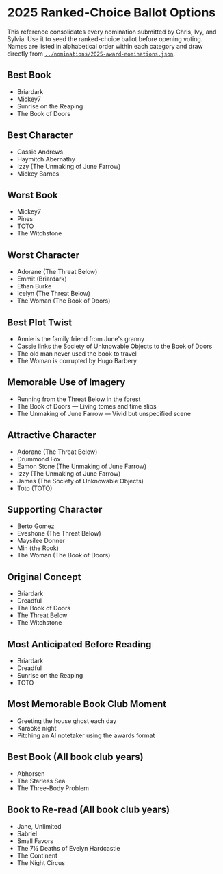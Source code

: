 # 2025 Ranked-Choice Ballot Options

This reference consolidates every nomination submitted by Chris, Ivy, and Sylvia. Use it to seed the ranked-choice ballot before opening voting. Names are listed in alphabetical order within each category and draw directly from [`../nominations/2025-award-nominations.json`](../nominations/2025-award-nominations.json).

## Best Book
- Briardark
- Mickey7
- Sunrise on the Reaping
- The Book of Doors

## Best Character
- Cassie Andrews
- Haymitch Abernathy
- Izzy (The Unmaking of June Farrow)
- Mickey Barnes

## Worst Book
- Mickey7
- Pines
- TOTO
- The Witchstone

## Worst Character
- Adorane (The Threat Below)
- Emmit (Briardark)
- Ethan Burke
- Icelyn (The Threat Below)
- The Woman (The Book of Doors)

## Best Plot Twist
- Annie is the family friend from June's granny
- Cassie links the Society of Unknowable Objects to the Book of Doors
- The old man never used the book to travel
- The Woman is corrupted by Hugo Barbery

## Memorable Use of Imagery
- Running from the Threat Below in the forest
- The Book of Doors — Living tomes and time slips
- The Unmaking of June Farrow — Vivid but unspecified scene

## Attractive Character
- Adorane (The Threat Below)
- Drummond Fox
- Eamon Stone (The Unmaking of June Farrow)
- Izzy (The Unmaking of June Farrow)
- James (The Society of Unknowable Objects)
- Toto (TOTO)

## Supporting Character
- Berto Gomez
- Eveshone (The Threat Below)
- Maysilee Donner
- Min (the Rook)
- The Woman (The Book of Doors)

## Original Concept
- Briardark
- Dreadful
- The Book of Doors
- The Threat Below
- The Witchstone

## Most Anticipated Before Reading
- Briardark
- Dreadful
- Sunrise on the Reaping
- TOTO

## Most Memorable Book Club Moment
- Greeting the house ghost each day
- Karaoke night
- Pitching an AI notetaker using the awards format

## Best Book (All book club years)
- Abhorsen
- The Starless Sea
- The Three-Body Problem

## Book to Re-read (All book club years)
- Jane, Unlimited
- Sabriel
- Small Favors
- The 7½ Deaths of Evelyn Hardcastle
- The Continent
- The Night Circus
